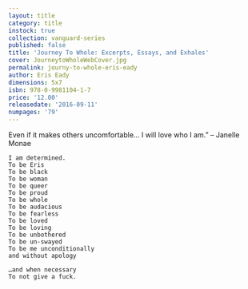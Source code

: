 ```yaml
---
layout: title
category: title
instock: true
collection: vanguard-series
published: false
title: 'Journey To Whole: Excerpts, Essays, and Exhales'
cover: JourneytoWholeWebCover.jpg
permalink: journy-to-whole-eris-eady
author: Eris Eady
dimensions: 5x7
isbn: 978-0-9981104-1-7
price: '12.00'
releasedate: '2016-09-11'
numpages: '79'
---
```

Even if it makes others uncomfortable… 
I will love who I am.” – Janelle Monae

    I am determined.
    To be Eris
    To be black
    To be woman
    To be queer
    To be proud
    To be whole
    To be audacious
    To be fearless
    To be loved 
    To be loving
    To be unbothered
    To be un-swayed
    To be me unconditionally
    and without apology

    …and when necessary 
    To not give a fuck.
